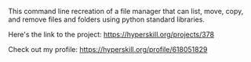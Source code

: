 This command line recreation of a file manager that can list, move, copy, and remove files and folders using python standard libraries.

Here's the link to the project: https://hyperskill.org/projects/378

Check out my profile: https://hyperskill.org/profile/618051829